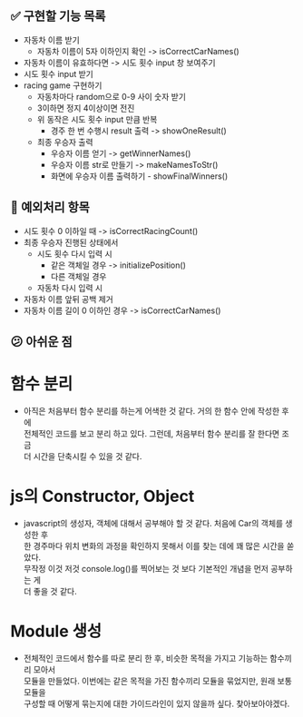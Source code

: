 ## ✅ 구현할 기능 목록

- 자동차 이름 받기
  - 자동차 이름이 5자 이하인지 확인 -> isCorrectCarNames()
- 자동차 이름이 유효하다면 -> 시도 횟수 input 창 보여주기
- 시도 횟수 input 받기
- racing game 구현하기
  - 자동차마다 random으로 0-9 사이 숫자 받기
  - 3이하면 정지 4이상이면 전진
  - 위 동작은 시도 횟수 input 만큼 반복
    - 경주 한 번 수행시 result 출력 -> showOneResult()
  - 최종 우승자 출력
    - 우승자 이름 얻기 -> getWinnerNames()
    - 우승자 이름 str로 만들기 -> makeNamesToStr()
    - 화면에 우승자 이름 출력하기 - showFinalWinners()

## :bug: 예외처리 항목

- 시도 횟수 0 이하일 때 -> isCorrectRacingCount()
- 최종 우승자 진행된 상태에서
  - 시도 횟수 다시 입력 시
    - 같은 객체일 경우 -> initializePosition()
    - 다른 객체일 경우
  - 자동차 다시 입력 시
- 자동차 이름 앞뒤 공백 제거
- 자동차 이름 길이 0 이하인 경우 -> isCorrectCarNames()

## :confused: 아쉬운 점

# 함수 분리

- 아직은 처음부터 함수 분리를 하는게 어색한 것 같다. 거의 한 함수 안에 작성한 후에  
  전체적인 코드를 보고 분리 하고 있다. 그런데, 처음부터 함수 분리를 잘 한다면 조금  
  더 시간을 단축시킬 수 있을 것 같다.

# js의 Constructor, Object

- javascript의 생성자, 객체에 대해서 공부해야 할 것 같다. 처음에 Car의 객체를 생성한 후  
  한 경주마다 위치 변화의 과정을 확인하지 못해서 이를 찾는 데에 꽤 많은 시간을 쏟았다.  
  무작정 이것 저것 console.log()를 찍어보는 것 보다 기본적인 개념을 먼저 공부하는 게  
  더 좋을 것 같다.

# Module 생성

- 전체적인 코드에서 함수를 따로 분리 한 후, 비슷한 목적을 가지고 기능하는 함수끼리 모아서  
  모듈을 만들었다. 이번에는 같은 목적을 가진 함수끼리 모듈을 묶었지만, 원래 보통 모듈을  
  구성할 때 어떻게 묶는지에 대한 가이드라인이 있지 않을까 싶다. 찾아보아야겠다.
